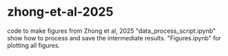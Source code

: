 # zhong-et-al-2025
code to make figures from Zhong et al, 2025
"data_process_script.ipynb" show how to process and save the intermediate results.
"Figures.ipynb" for plotting all figures. 
